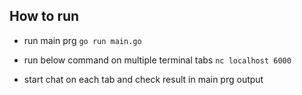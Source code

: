 ## How to run
* run main prg
    `go run main.go`

* run below command on multiple terminal tabs 
    `nc localhost 6000`

* start chat on each tab and check result in main prg output